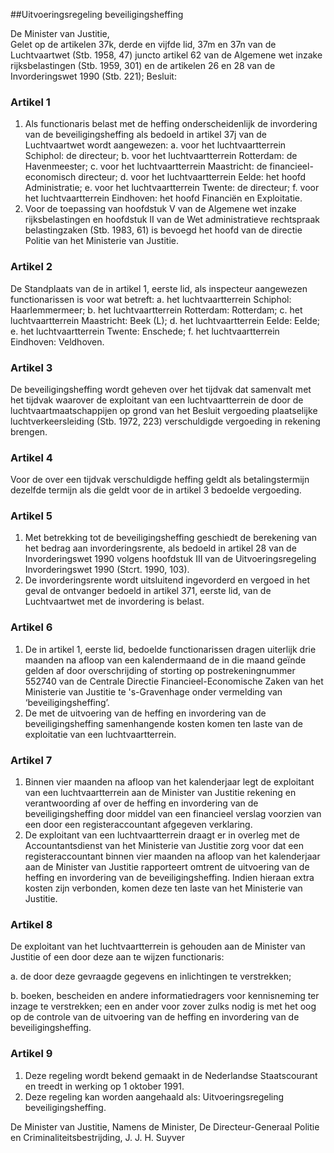 <meta http-equiv='Content-Type' content='text/html; charset=utf-8' />

##Uitvoeringsregeling beveiligingsheffing

De Minister van Justitie,  
Gelet op de artikelen 37k, derde en vijfde lid, 37m en 37n van de Luchtvaartwet (Stb. 1958, 47) juncto artikel 62 van de Algemene wet inzake rijksbelastingen (Stb. 1959, 301) en de artikelen 26 en 28 van de Invorderingswet 1990 (Stb. 221);
Besluit:    

### Artikel  1  

1.  Als functionaris belast met de heffing onderscheidenlijk de invordering van de beveiligingsheffing als bedoeld in artikel 37j van de Luchtvaartwet wordt aangewezen: a. voor het luchtvaartterrein Schiphol:   de directeur;  b. voor het luchtvaartterrein Rotterdam:   de Havenmeester;  c. voor het luchtvaartterrein Maastricht:   de financieel-economisch directeur;  d. voor het luchtvaartterrein Eelde:   het hoofd Administratie;  e. voor het luchtvaartterrein Twente:   de directeur;  f. voor het luchtvaartterrein Eindhoven:   het hoofd Financiën en Exploitatie.     
2.  Voor de toepassing van hoofdstuk V van de Algemene wet inzake rijksbelastingen en hoofdstuk II van de Wet administratieve rechtspraak belastingzaken (Stb. 1983, 61) is bevoegd het hoofd van de directie Politie van het Ministerie van Justitie.  

### Artikel  2  

De Standplaats van de in artikel 1, eerste lid, als inspecteur aangewezen functionarissen is voor wat betreft: a. het luchtvaartterrein Schiphol:   Haarlemmermeer;  b. het luchtvaartterrein Rotterdam:   Rotterdam;  c. het luchtvaartterrein Maastricht:   Beek (L);  d. het luchtvaartterrein Eelde:   Eelde;  e. het luchtvaartterrein Twente:   Enschede;  f. het luchtvaartterrein Eindhoven:   Veldhoven.   

### Artikel  3  

De beveiligingsheffing wordt geheven over het tijdvak dat samenvalt met het tijdvak waarover de exploitant van een luchtvaartterrein de door de luchtvaartmaatschappijen op grond van het Besluit vergoeding plaatselijke luchtverkeersleiding (Stb. 1972, 223) verschuldigde vergoeding in rekening brengen. 

### Artikel  4  

Voor de over een tijdvak verschuldigde heffing geldt als betalingstermijn dezelfde termijn als die geldt voor de in artikel 3 bedoelde vergoeding. 

### Artikel  5  

1.  Met betrekking tot de beveiligingsheffing geschiedt de berekening van het bedrag aan invorderingsrente, als bedoeld in artikel 28 van de Invorderingswet 1990 volgens hoofdstuk III van de Uitvoeringsregeling Invorderingswet 1990 (Stcrt. 1990, 103).   
2.  De invorderingsrente wordt uitsluitend ingevorderd en vergoed in het geval de ontvanger bedoeld in artikel 371, eerste lid, van de Luchtvaartwet met de invordering is belast.  

### Artikel  6  

1.  De in artikel 1, eerste lid, bedoelde functionarissen dragen uiterlijk drie maanden na afloop van een kalendermaand de in die maand geïnde gelden af door overschrijding of storting op postrekeningnummer 552740 van de Centrale Directie Financieel-Economische Zaken van het Ministerie van Justitie te 's-Gravenhage onder vermelding van ‘beveiligingsheffing’.   
2.  De met de uitvoering van de heffing en invordering van de beveiligingsheffing samenhangende kosten komen ten laste van de exploitatie van een luchtvaartterrein.  

### Artikel  7  

1.  Binnen vier maanden na afloop van het kalenderjaar legt de exploitant van een luchtvaartterrein aan de Minister van Justitie rekening en verantwoording af over de heffing en invordering van de beveiligingsheffing door middel van een financieel verslag voorzien van een door een registeraccountant afgegeven verklaring.   
2.  De exploitant van een luchtvaartterrein draagt er in overleg met de Accountantsdienst van het Ministerie van Justitie zorg voor dat een registeraccountant binnen vier maanden na afloop van het kalenderjaar aan de Minister van Justitie rapporteert omtrent de uitvoering van de heffing en invordering van de beveiligingsheffing. Indien hieraan extra kosten zijn verbonden, komen deze ten laste van het Ministerie van Justitie.  

### Artikel  8  

De exploitant van het luchtvaartterrein is gehouden aan de Minister van Justitie of een door deze aan te wijzen functionaris: 

a. de door deze gevraagde gegevens en inlichtingen te verstrekken; 

b. boeken, bescheiden en andere informatiedragers voor kennisneming ter inzage te verstrekken; een en ander voor zover zulks nodig is met het oog op de controle van de uitvoering van de heffing en invordering van de beveiligingsheffing.  

### Artikel  9  

1.  Deze regeling wordt bekend gemaakt in de Nederlandse Staatscourant en treedt in werking op 1 oktober 1991.   
2.  Deze regeling kan worden aangehaald als: Uitvoeringsregeling beveiligingsheffing.  

De 
Minister van Justitie, Namens de Minister, De 
Directeur-Generaal Politie en Criminaliteitsbestrijding, 
J. J. H. Suyver      

